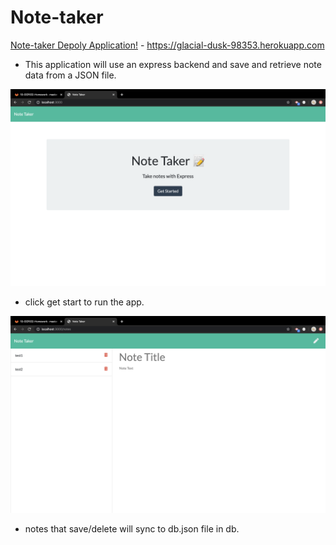 # Note-taker

[ Note-taker Depoly Application!](https://glacial-dusk-98353.herokuapp.com) - https://glacial-dusk-98353.herokuapp.com

* This application will use an express backend and save and retrieve note data from a JSON file.
<img src="public/assets/loadingpage.png">

* click get start to run the app.

<img src="public/assets/notetaker.png">

* notes that save/delete will sync to db.json file in db.

